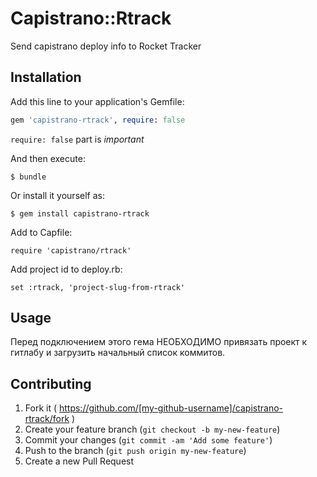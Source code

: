 # Capistrano::Rtrack

Send capistrano deploy info to Rocket Tracker

## Installation

Add this line to your application's Gemfile:

```ruby
gem 'capistrano-rtrack', require: false
```

```require: false``` part is *important*

And then execute:

    $ bundle

Or install it yourself as:

    $ gem install capistrano-rtrack

Add to Capfile:

    require 'capistrano/rtrack'

Add project id to deploy.rb:

    set :rtrack, 'project-slug-from-rtrack'

## Usage

Перед подключением этого гема НЕОБХОДИМО привязать проект к гитлабу и загрузить начальный список коммитов.

## Contributing

1. Fork it ( https://github.com/[my-github-username]/capistrano-rtrack/fork )
2. Create your feature branch (`git checkout -b my-new-feature`)
3. Commit your changes (`git commit -am 'Add some feature'`)
4. Push to the branch (`git push origin my-new-feature`)
5. Create a new Pull Request
